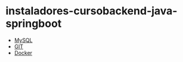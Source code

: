 # instaladores-cursobackend-java-springboot

* [MySQL](https://dev.mysql.com/downloads/installer/)
* [GIT](https://git-scm.com/downloads)
* [Docker](https://www.docker.com/)
